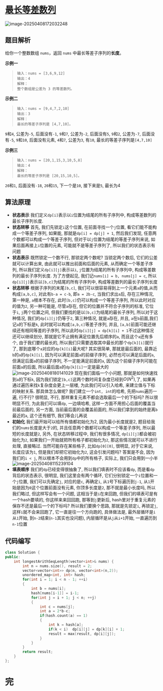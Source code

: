 # [最长等差数列](https://leetcode.cn/problems/longest-arithmetic-subsequence/)

![image-20250408172032248](https://md-wind.oss-cn-nanjing.aliyuncs.com/md/20250408172032322.png)

## 题目解析

给你一个整数数组 `nums`，返回 `nums` 中最长等差子序列的**长度**。

**示例一**

>```
>输入：nums = [3,6,9,12]
>输出：4
>解释： 
>整个数组是公差为 3 的等差数列。
>```

**示例二**

>```
>输入：nums = [9,4,7,2,10]
>输出：3
>解释：
>最长的等差子序列是 [4,7,10]。
>```

`9`和`4`, 公差为`-5`, 后面没有`-1`, `9`和`7`, 公差为`-2`, 后面没有`5`, `9`和`2`, 公差为`-7`, 后面没有`-5`, `9`和`10`, 后面没有元素, `4`和`7`, 公差为`3`, 有`10`, 最长的等差子序列是`[4,7,10]`

**示例三**

>```
>输入：nums = [20,1,15,3,10,5,8]
>输出：4
>解释：
>最长的等差子序列是 [20,15,10,5]。
>```

`20`和`1`, 后面没有`-18`, `20`和`15`, 下一个是`10`, 接下来是`5`, 最长为4

## 算法原理

- **状态表示**
  我们定义`dp[i]`表示以`i`位置为结尾的所有子序列中, 构成等差数列的最长子序列长度.
- **状态转移**
  首先, 我们先锁定`i`这个位置, 在前面寻找一个`j`位置, 看它们能不能构成一个等差子序列, 如果能, 那就是`dp[i] = dp[j] + 1`, 然后我们发现, 任意两个数都可以构成一个等差子序列, 但对于以`j`位置为结尾的等差子序列来说, 如果后面再接上`i`位置的元素, 可能就不是等差子序列了, 所以我们的状态表示有问题
- **状态表示**
  既然锁定一个数不行, 那锁定两个数呢? 当锁定两个数后, 它们的公差就可以计算出来, 由此就可以推出前面和后面的元素, 从而确定一个等差子序列, 所以我们定义`dp[i][j]`表示以`i`, `j`位置为结尾的所有子序列中, 构成等差数列的最长子序列长度.   为了方便起见, 我们记`nums[i] = b, nums[j] = c`, 所以`dp[i][j]`表示以`[b,c]`为结尾的所有子序列中, 构成等差数列的最长子序列长度
- **状态转移**
  根据子序列的末尾`[b,c]`, 我们可以很容易得到上一个元素`a`的值,从而构成`[a,b,c]`, 对此有`b-a = c-b`, 即`a = 2b-c`, 当我们求出`a`后, 存在三种情况, 第一种是, `a`根本不存在, 此时`[b,c]`仍可以构成一个等差子序列, 所以此时对应的值为`2`, 另一种可能是, 尽管`a`存在, 但它的位置并不符合子序列的标准, 它位于`i`, `j`两个位置之间, 但我们要找的是以`[b,c]`为结尾的最长子序列, 所以对于这种情况, 我们的`dp[i][j]`仍等于`2`, 第三种情况, 就是`a`存在, 并且, `a`在`b`前面,我们记`a`的下标是`k`,  此时就可以构成`[a,b,c]`等差子序列, 并且, `[a,b]`前面可能还继续还有相同等差的子序列, 所以此时`dp[i][j] = dp[k][i] + 1`不过这种情况还可以继续划分, 那就是它不止拥有满足位置先后顺序的`a`, 而且这个`a`还有多个, 由于我们要的最长的, 所以我们只需要选取其中最长的那个`dp[k][i]`就行了, 那到底哪个`a`对应的`dp[k][i]`最大呢? 其实很简单, 那就是最后面的, 最靠近`b`的`a`的`dp[k][i]`, 因为可以满足前面`a`的前缀子序列, 必然也可以满足后面的`a`, 但满足后面`a`的前缀子序列, 不一定能满足前面的`a`, 因为这个前缀子序列可能在前面`a`的后面, 所以最后面`a`的`dp[k][i]`一定是最大的
  ![image-20250408180141029](https://md-wind.oss-cn-nanjing.aliyuncs.com/md/20250408180141089.png)
  现在我们面临一个小问题, 那就是如何快速找到`a`的下标`k`, 因为我们锁定`[b,c]`这两个数时间复杂度已经到$O(N^2)$,了, 如果再通过遍历来找`k`复杂度会更上一层楼, 为此我们可以引入哈希, 来建立值与下标的映射关系.
  那具体怎么做呢? 我们建立一个`int, int`的哈希, 先把`nums`遍历一遍, 行不行? 很明显, 不行, 那样重复元素不都会选取最后一个的下标吗? 所以很明显不行, 为此我们可以填`dp`, 一边填哈希, 这样一方面不用担心后面的覆盖当前最后面的, 另一方面, 当前最后面的会覆盖前面的, 所以我们拿到的始终是离`b`最近的`a`, 这个还有细节, 我们等会儿再说
- **初始化**
  我们最开始可以给所有值都初始化为2, 因为最小长度就是2, 题目给我们的`nums`长度是大于`2`的, 并且任意两个数都可以构成一个等差子序列, 所以最短的长度就是`2`, 另外, 在状态转移过程中, 我们有很多情况, `dp[i][j]`都会被初始化为`2`, 如果我们一开始就把所有格子都初始化为`2`, 那这些情况就可以不进行处理, 直接略过.
  当然可能存在某些格子, 比如`dp[0][0]`, 很明显, 对于它来说, 长度应该为`1`, 但是我们却把它初始化为`2`, 这会引发问题吗? 答案是不会, 因为我们的`i < j`, 所以根本不会用到`dp`中的所有格子, 实际上, 我们只会用到一小半
  ![image-20250408115239104](https://md-wind.oss-cn-nanjing.aliyuncs.com/md/20250408115239158.png)
- **填表顺序**
  我们的`dp`已经变得很抽象了, 所以我们填表时不应该看`dp`, 而是看`dp`背后的状态表示, 很明显, 我们这里会有两个循环, 它们分别锁定一个`i`位置和一个`j`位置, 我们可以先确定`j`, 对应的是`c`, 再确定`i`, 从`1`号下标遍历到`j-1`, 从`1`开始是因为`0`这个位置前面没有元素, 你顶多长度是`2`, 那不就是最小长度吗, 所以我们略过, 但这样写会有一个问题, 这相当于是`i`在来回跑, 但我们的填表可是有一个hash要填的, 你这样来来回回跑, 那等到`j`更新后, hash里对于重复元素的保存不还是最后一个的下标吗? 所以我们要换个思路, 那就是先锁定`i`, 再锁定`j`, 这样`i`就不会来回跑了, 它一直是往一个方向跑的, 具体做法是, 最外层循环是`i`从`1`开始, 到`n-2`结束(`n-1`其实也没问题), 内层循环是从`j`从`i+1`开始, 一直遍历到`n-1`位置

## 代码编写

```cpp
class Solution {
public:
    int longestArithSeqLength(vector<int>& nums) {
        int n = nums.size(), result = 2;
        vector<vector<int>> dp(n, vector<int>(n,2));
        unordered_map<int, int> hash;
        for(int i = 1; i < n - 1; ++i)
        {
            int b = nums[i];
            hash[nums[i-1]] = i-1;
            for(int j = i + 1; j < n; ++j)
            {
                int c = nums[j];
                int a = 2*b-c;
                if(hash.count(a) == 1)
                {
                    int k = hash[a];
                    if(k < i)  dp[i][j] = dp[k][i] + 1;
                    result = max(result, dp[i][j]);
                }
            }
        }
        return result;
    }
};
```

# 完